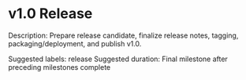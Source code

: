 # v1.0 Release

Description: Prepare release candidate, finalize release notes, tagging, packaging/deployment, and publish v1.0.

Suggested labels: release
Suggested duration: Final milestone after preceding milestones complete
